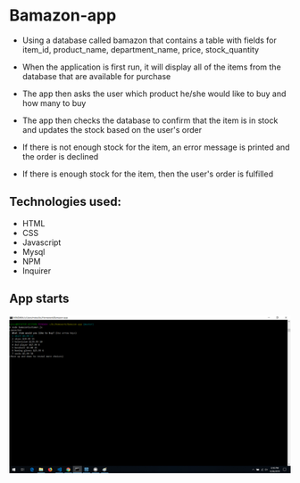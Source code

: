 # Bamazon-app

* Using a database called bamazon that contains a table with fields for item_id, product_name, department_name, price, stock_quantity

* When the application is first run, it will display all of the items from the database that are available for purchase

* The app then asks the user which product he/she would like to buy and how many to buy

* The app then checks the database to confirm that the item is in stock and updates the stock based on the user's order

*  If there is not enough stock for the item, an error message is printed and the order is declined

*  If there is enough stock for the item, then the user's order is fulfilled

## Technologies used:
* HTML
* CSS
* Javascript
* Mysql
* NPM
* Inquirer

## App starts
![concert-this functionality](/screenshots/bamazon1.png)
